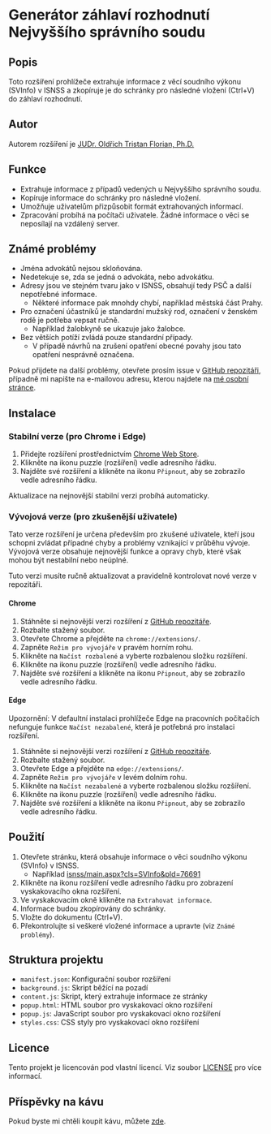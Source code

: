 # Generátor záhlaví rozhodnutí Nejvyššího správního soudu

## Popis

Toto rozšíření prohlížeče extrahuje informace z věcí soudního výkonu (SVInfo) v ISNSS a zkopíruje je do schránky pro následné vložení (Ctrl+V) do záhlaví rozhodnutí.

## Autor

Autorem rozšíření je [JUDr. Oldřich Tristan Florian, Ph.D.](https://otflorian.com)

## Funkce

- Extrahuje informace z případů vedených u Nejvyššího správního soudu.
- Kopíruje informace do schránky pro následné vložení.
- Umožňuje uživatelům přizpůsobit formát extrahovaných informací.
- Zpracování probíhá na počítači uživatele. Žádné informace o věci se neposílají na vzdálený server.

## Známé problémy

- Jména advokátů nejsou skloňována.
- Nedetekuje se, zda se jedná o advokáta, nebo advokátku.
- Adresy jsou ve stejném tvaru jako v ISNSS, obsahují tedy PSČ a další nepotřebné informace.
  - Některé informace pak mnohdy chybí, například městská část Prahy.
- Pro označení účastníků je standardní mužský rod, označení v ženském rodě je potřeba vepsat ručně.
  - Například žalobkyně se ukazuje jako žalobce.
- Bez větších potíží zvládá pouze standardní případy.
  - V případě návrhů na zrušení opatření obecné povahy jsou tato opatření nesprávně označena.

Pokud přijdete na další problémy, otevřete prosím issue v [GitHub repozitáři](https://github.com/OTFlorian/isnss-extractor/issues), případně mi napište na e-mailovou adresu, kterou najdete na [mé osobní stránce](https://otflorian.com).

## Instalace

### Stabilní verze (pro Chrome i Edge)

1. Přidejte rozšíření prostřednictvím [Chrome Web Store](https://chromewebstore.google.com/detail/nobghfommjhpmomgocbimojglpccmech).
2. Klikněte na ikonu puzzle (rozšíření) vedle adresního řádku.
3. Najděte své rozšíření a klikněte na ikonu `Připnout`, aby se zobrazilo vedle adresního řádku.

Aktualizace na nejnovější stabilní verzi probíhá automaticky.

### Vývojová verze (pro zkušenější uživatele)

Tato verze rozšíření je určena především pro zkušené uživatele, kteří jsou schopni zvládat případné chyby a problémy vznikající v průběhu vývoje. Vývojová verze obsahuje nejnovější funkce a opravy chyb, které však mohou být nestabilní nebo neúplné.

Tuto verzi musíte ručně aktualizovat a pravidelně kontrolovat nové verze v repozitáři.

#### Chrome

1. Stáhněte si nejnovější verzi rozšíření z [GitHub repozitáře](https://github.com/OTFlorian/isnss-extractor/archive/refs/heads/main.zip).
2. Rozbalte stažený soubor.
3. Otevřete Chrome a přejděte na `chrome://extensions/`.
4. Zapněte `Režim pro vývojáře` v pravém horním rohu.
5. Klikněte na `Načíst rozbalené` a vyberte rozbalenou složku rozšíření.
6. Klikněte na ikonu puzzle (rozšíření) vedle adresního řádku.
7. Najděte své rozšíření a klikněte na ikonu `Připnout`, aby se zobrazilo vedle adresního řádku.

#### Edge

Upozornění: V defaultní instalaci prohlížeče Edge na pracovních počítačích nefunguje funkce `Načíst nezabalené`, která je potřebná pro instalaci rozšíření.

1. Stáhněte si nejnovější verzi rozšíření z [GitHub repozitáře](https://github.com/OTFlorian/isnss-extractor/archive/refs/heads/main.zip).
2. Rozbalte stažený soubor.
3. Otevřete Edge a přejděte na `edge://extensions/`.
4. Zapněte `Režim pro vývojáře` v levém dolním rohu.
5. Klikněte na `Načíst nezabalené` a vyberte rozbalenou složku rozšíření.
6. Klikněte na ikonu puzzle (rozšíření) vedle adresního řádku.
7. Najděte své rozšíření a klikněte na ikonu `Připnout`, aby se zobrazilo vedle adresního řádku.

## Použití

1. Otevřete stránku, která obsahuje informace o věci soudního výkonu (SVInfo) v ISNSS.
    - Například [isnss/main.aspx?cls=SVInfo&pId=76691](http://isnss/main.aspx?cls=SVInfo&pId=76691)
2. Klikněte na ikonu rozšíření vedle adresního řádku pro zobrazení vyskakovacího okna rozšíření.
3. Ve vyskakovacím okně klikněte na `Extrahovat informace`.
4. Informace budou zkopírovány do schránky.
5. Vložte do dokumentu (Ctrl+V).
6. Překontrolujte si veškeré vložené informace a upravte (viz `Známé problémy`).

## Struktura projektu

- `manifest.json`: Konfigurační soubor rozšíření
- `background.js`: Skript běžící na pozadí
- `content.js`: Skript, který extrahuje informace ze stránky
- `popup.html`: HTML soubor pro vyskakovací okno rozšíření
- `popup.js`: JavaScript soubor pro vyskakovací okno rozšíření
- `styles.css`: CSS styly pro vyskakovací okno rozšíření

## Licence
Tento projekt je licencován pod vlastní licencí. Viz soubor [LICENSE](./LICENSE) pro více informací.

## Příspěvky na kávu
Pokud byste mi chtěli koupit kávu, můžete [zde](https://buymeacoffee.com/otflorian).
